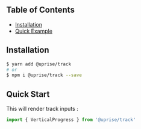 ## Table of Contents

- [Installation](#installation)
- [Quick Example](#quick-start)

## Installation

```bash
$ yarn add @uprise/track 
# or
$ npm i @uprise/track --save
```

## Quick Start

This will render track inputs :

```javascript
import { VerticalProgress } from '@uprise/track'
```